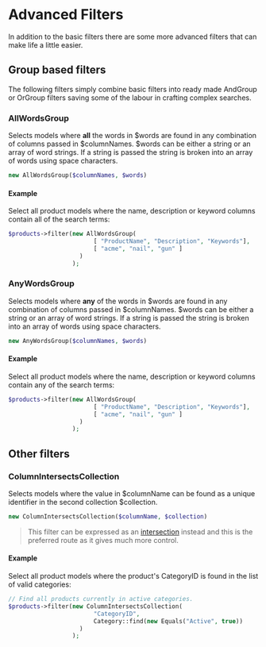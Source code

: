 Advanced Filters
================

In addition to the basic filters there are some more advanced filters
that can make life a little easier.

## Group based filters

The following filters simply combine basic filters into ready made
AndGroup or OrGroup filters saving some of the labour in crafting
complex searches. 

### AllWordsGroup

Selects models where **all** the words in $words are found in any
combination of columns passed in $columnNames. $words can be either
a string or an array of word strings. If a string is passed the string
is broken into an array of words using space characters.

```php
new AllWordsGroup($columnNames, $words)
```

#### Example

Select all product models where the name, description or keyword columns
contain all of the search terms:

```php
$products->filter(new AllWordsGroup(
                        [ "ProductName", "Description", "Keywords"],
                        [ "acme", "nail", "gun" ]
                    )
                  );
```

### AnyWordsGroup

Selects models where **any** of the words in $words are found in any
combination of columns passed in $columnNames. $words can be either
a string or an array of word strings. If a string is passed the string
is broken into an array of words using space characters.

```php
new AnyWordsGroup($columnNames, $words)
```

#### Example

Select all product models where the name, description or keyword columns
contain any of the search terms:

```php
$products->filter(new AllWordsGroup(
                        [ "ProductName", "Description", "Keywords"],
                        [ "acme", "nail", "gun" ]
                    )
                  );
```

## Other filters

### ColumnIntersectsCollection

Selects models where the value in $columnName can be found as a
unique identifier in the second collection $collection.

```php
new ColumnIntersectsCollection($columnName, $collection)
```

>This filter can be expressed as an [intersection](../intersections) instead and this is
>the preferred route as it gives much more control.

#### Example

Select all product models where the product's CategoryID is found in the
list of valid categories:

```php
// Find all products currently in active categories.
$products->filter(new ColumnIntersectsCollection(
                        "CategoryID",
                        Category::find(new Equals("Active", true))
                    )
                  );
```